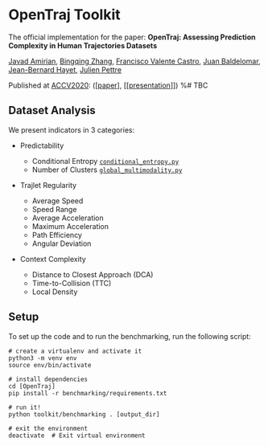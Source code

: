 # OpenTraj Toolkit
The official implementation for the paper:
**OpenTraj: Assessing Prediction Complexity in Human Trajectories Datasets**

[Javad Amirian](), [Bingqing Zhang](), [Francisco Valente Castro](), [Juan Baldelomar](), [Jean-Bernard Hayet](), [Julien Pettre]()

Published at [ACCV2020](http://accv2020.kyoto/): ([[paper]()], [[[presentation]]()])
%# TBC

## Dataset Analysis

We present indicators in 3 categories:
- Predictability
    - Conditional Entropy [`conditional_entropy.py`](toolkit/benchmarking/indicators/conditional_entropy.py)
    - Number of Clusters [`global_multimodality.py`](toolkit/benchmarking/indicators/)
    
- Trajlet Regularity
    - Average Speed 
    - Speed Range
    - Average Acceleration
    - Maximum Acceleration
    - Path Efficiency
    - Angular Deviation
    
- Context Complexity
    - Distance to Closest Approach (DCA)
    - Time-to-Collision (TTC)
    - Local Density


## Setup
To set up the code and to run the benchmarking, run the following script:

```
# create a virtualenv and activate it
python3 -m venv env
source env/bin/activate

# install dependencies
cd [OpenTraj]
pip install -r benchmarking/requirements.txt

# run it!
python toolkit/benchmarking . [output_dir]

# exit the environment
deactivate  # Exit virtual environment
``` 


